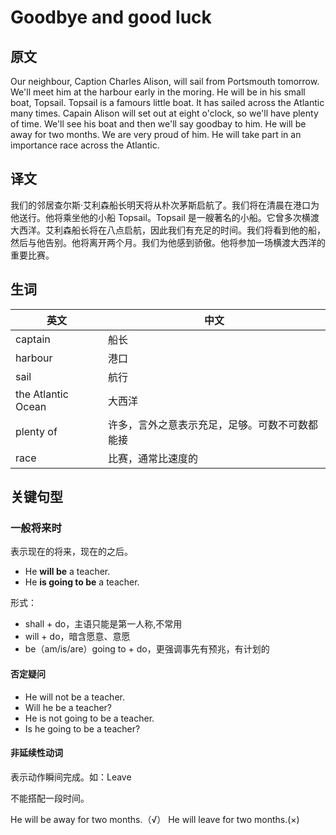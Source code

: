 # Goodbye and good luck

## 原文

Our neighbour, Caption Charles Alison, will sail from Portsmouth tomorrow. We'll meet him at the harbour early in the moring. He will be in his small boat, Topsail. Topsail is a famours little boat. It has sailed across the Atlantic many times. Capain Alison will set out at eight o'clock, so we'll have plenty of time. We'll see his boat and then we'll say goodbay to him. He will be away for two months. We are very proud of him. He will take part in an importance race across the Atlantic.

## 译文

我们的邻居查尔斯·艾利森船长明天将从朴次茅斯启航了。我们将在清晨在港口为他送行。他将乘坐他的小船 Topsail。Topsail 是一艘著名的小船。它曾多次横渡大西洋。艾利森船长将在八点启航，因此我们有充足的时间。我们将看到他的船，然后与他告别。他将离开两个月。我们为他感到骄傲。他将参加一场横渡大西洋的重要比赛。

## 生词

|英文|中文|
|---|---|
|captain| 船长 |
|harbour| 港口 |
|sail| 航行 |
|the Atlantic Ocean| 大西洋 |
|plenty of | 许多，言外之意表示充足，足够。可数不可数都能接 |
|race| 比赛，通常比速度的 |

## 关键句型

### 一般将来时

表示现在的将来，现在的之后。

- He **will be** a teacher.
- He **is going to be** a teacher.

形式：

- shall + do，主语只能是第一人称,不常用
- will + do，暗含愿意、意愿
- be（am/is/are）going to + do，更强调事先有预兆，有计划的

#### 否定疑问

- He will not be a teacher.
- Will he be a teacher?
- He is not going to be a teacher.
- Is he going to be a teacher?

#### 非延续性动词

表示动作瞬间完成。如：Leave

不能搭配一段时间。

He will be away for two months.（√）
He will leave for two months.(×)

